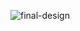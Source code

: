 ![final-design](https://user-images.githubusercontent.com/97593843/235541030-361ef18b-632d-4cd0-8260-af8d0a0e134b.png)
